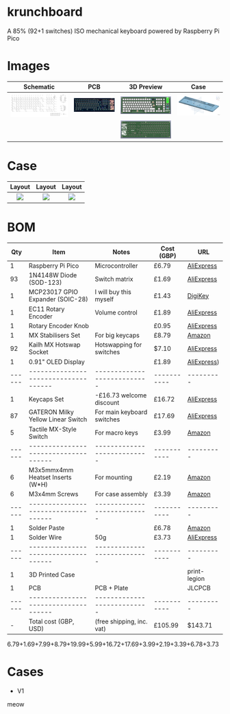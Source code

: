# krunchboard
A 85% (92+1 switches) ISO mechanical keyboard powered by Raspberry Pi Pico

# Images

| Schematic | PCB | 3D Preview | Case |
|:---------:|:---:|:----:|:----:|
| ![Schematic](https://raw.githubusercontent.com/RadioactivePotato/krunchboard/refs/heads/main/assets/schematic.png) | ![PCB](https://raw.githubusercontent.com/RadioactivePotato/krunchboard/refs/heads/main/assets/pcb.png) | ![3D-Front](https://raw.githubusercontent.com/RadioactivePotato/krunchboard/refs/heads/main/assets/3dfront.png) | ![Baseplate](https://raw.githubusercontent.com/RadioactivePotato/krunchboard/refs/heads/main/assets/cad-v1.png) |
| | | ![3D-Back](https://raw.githubusercontent.com/RadioactivePotato/krunchboard/refs/heads/main/assets/3dback.png) | |

# Case

| Layout | Layout | Layout |
| :----: | :----: | :----: |
| ![](https://raw.githubusercontent.com/RadioactivePotato/krunchboard/refs/heads/main/assets/case/case1.png) | ![](https://raw.githubusercontent.com/RadioactivePotato/krunchboard/refs/heads/main/assets/case/case2.png) | ![](https://raw.githubusercontent.com/RadioactivePotato/krunchboard/refs/heads/main/assets/case/case3.png) |

# BOM
| Qty  | Item                               | Notes                     | Cost (GBP)| URL     |
|------|------------------------------------|---------------------------|-----------|---------|
| 1    | Raspberry Pi Pico                  | Microcontroller           | £6.79     | [AliExpress](https://www.aliexpress.com/item/1005006902413062.html) |
| 93   | 1N4148W Diode (SOD-123)            | Switch matrix             | £1.69     | [AliExpress](https://www.aliexpress.com/item/1005009063199018.html) |
| 1    | MCP23017 GPIO Expander (SOIC-28)   | I will buy this myself    | £1.43     | [DigiKey](https://www.digikey.co.uk/en/products/detail/microchip-technology/MCP23017-E-SO/894271) |
| 1    | EC11 Rotary Encoder                | Volume control            | £1.89     | [AliExpress](https://www.aliexpress.com/item/1005008413622715.html) |
| 1    | Rotary Encoder Knob                |                           | £0.95     | [AliExpress](https://www.aliexpress.com/item/1005008413622715.html) |
| 1    | MX Stabilisers Set                 | For big keycaps           | £8.79     | [Amazon](https://www.amazon.co.uk/dp/B0C61DXN18) |
| 92   | Kailh MX Hotswap Socket            | Hotswapping for switches  | $7.10     | [AliExpress](https://www.aliexpress.com/item/1005004290562374.html) |
| 1    | 0.91" OLED Display                 |                           | £1.89     | [AliExpress](https://www.aliexpress.com/item/1005008640132638.html)) |
|------|------------------------------------|---------------------------|-----------|---------|
| 1    | Keycaps Set                        | -£16.73 welcome discount  | £16.72   | [AliExpress](https://www.aliexpress.com/item/1005007320960510.html) |
| 87   | GATERON Milky Yellow Linear Switch | For main keyboard switches| £17.69    | [AliExpress](https://www.aliexpress.com/item/1005006425450443.html) |
| 5    | Tactile MX-Style Switch            | For macro keys            | £3.99     | [Amazon](https://www.amazon.co.uk/dp/B0DSJ21RDS) |
|------|------------------------------------|---------------------------|-----------|---------|
| 6    | M3x5mmx4mm Heatset Inserts (W*H)   | For mounting              | £2.19     | [Amazon](https://www.amazon.co.uk/dp/B0D1WVNW3G) |
| 6    | M3x4mm Screws                      | For case assembly         | £3.39     | [Amazon](https://www.amazon.co.uk/dp/B0DRGVKT3R) |
|------|------------------------------------|---------------------------|-----------|---------|
| 1    | Solder Paste                       |                           | £6.78     | [Amazon](https://www.amazon.co.uk/dp/B0DJX4D5BK) |
| 1    | Solder Wire                        | 50g                       | £3.73     | [AliExpress](https://www.aliexpress.com/item/1005008053204920.html) |
|------|------------------------------------|---------------------------|-----------|---------|
| 1    | 3D Printed Case                    |                           |           | print-legion |
| 1    | PCB                                | PCB + Plate               |           | JLCPCB  |
|------|------------------------------------|---------------------------|-----------|---------|
| -    | Total cost (GBP, USD)              | (free shipping, inc. vat) | £105.99   | $143.71 |

6.79+1.69+7.99+8.79+19.99+5.99+16.72+17.69+3.99+2.19+3.39+6.78+3.73

# Cases
- V1

meow
